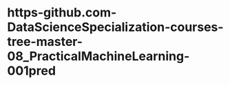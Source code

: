 # https-github.com-DataScienceSpecialization-courses-tree-master-08_PracticalMachineLearning-001pred
